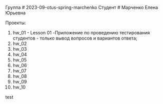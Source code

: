 Группа # 2023-09-otus-spring-marchenko
Студент # Марченко Елена Юрьевна

Проекты:
1. hw_01    - Lesson 01  -Приложение по проведению тестирования студентов - только вывод вопросов и вариантов ответа;
2. hw_02
3. hw_03
4. hw_04
5. hw_05
6. hw_06
7. hw_07
8. hw_08
9. hw_09
10. hw_10

test